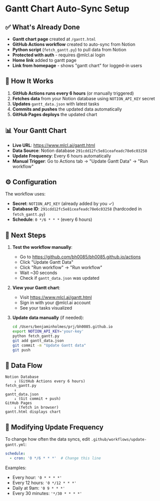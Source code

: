 # Gantt Chart Auto-Sync Setup

## ✅ What's Already Done

- **Gantt chart page** created at `/gantt.html`
- **GitHub Actions workflow** created to auto-sync from Notion
- **Python script** (`fetch_gantt.py`) to pull data from Notion
- **Protected with auth** - requires @mlcl.ai login
- **Home link** added to gantt page
- **Link from homepage** - shows "gantt chart" for logged-in users

## 🔧 How It Works

1. **GitHub Actions runs every 6 hours** (or manually triggered)
2. **Fetches data** from your Notion database using `NOTION_API_KEY` secret
3. **Updates** `gantt_data.json` with latest tasks
4. **Commits and pushes** the updated data automatically
5. **GitHub Pages deploys** the updated chart

## 📊 Your Gantt Chart

- **Live URL**: https://www.mlcl.ai/gantt.html
- **Data Source**: Notion database `291cdd12fc5e81ceafeadc78e6c03258`
- **Update Frequency**: Every 6 hours automatically
- **Manual Trigger**: Go to Actions tab → "Update Gantt Data" → "Run workflow"

## ⚙️ Configuration

The workflow uses:
- **Secret**: `NOTION_API_KEY` (already added by you ✓)
- **Database ID**: `291cdd12fc5e81ceafeadc78e6c03258` (hardcoded in `fetch_gantt.py`)
- **Schedule**: `0 */6 * * *` (every 6 hours)

## 🎯 Next Steps

1. **Test the workflow manually**:
   - Go to https://github.com/bh0085/bh0085.github.io/actions
   - Click "Update Gantt Data"
   - Click "Run workflow" → "Run workflow"
   - Wait ~30 seconds
   - Check if `gantt_data.json` was updated

2. **View your Gantt chart**:
   - Visit https://www.mlcl.ai/gantt.html
   - Sign in with your @mlcl.ai account
   - See your tasks visualized

3. **Update data manually** (if needed):
   ```bash
   cd /Users/benjaminholmes/prj/bh0085.github.io
   export NOTION_API_KEY='your-key'
   python fetch_gantt.py
   git add gantt_data.json
   git commit -m "Update Gantt data"
   git push
   ```

## 🔄 Data Flow

```
Notion Database
    ↓ (GitHub Actions every 6 hours)
fetch_gantt.py
    ↓
gantt_data.json
    ↓ (Git commit + push)
GitHub Pages
    ↓ (fetch in browser)
gantt.html displays chart
```

## 📝 Modifying Update Frequency

To change how often the data syncs, edit `.github/workflows/update-gantt.yml`:

```yaml
schedule:
  - cron: '0 */6 * * *'  # Change this line
```

Examples:
- Every hour: `'0 * * * *'`
- Every 12 hours: `'0 */12 * * *'`
- Daily at 9am: `'0 9 * * *'`
- Every 30 minutes: `'*/30 * * * *'`

